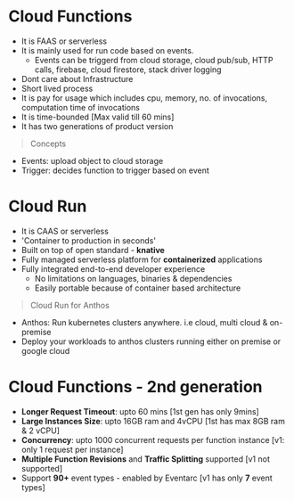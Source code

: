 # Cloud Functions

- It is FAAS or serverless 
- It is mainly used for run code based on events.
  - Events can be triggerd from cloud storage, cloud pub/sub, HTTP calls, firebase, cloud firestore, stack driver   logging
- Dont care about Infrastructure
- Short lived process
- It is pay for usage which includes cpu, memory, no. of invocations,   computation time of invocations
- It is time-bounded [Max valid till 60 mins] 
- It has two generations of product version
  
> Concepts
- Events: upload object to cloud storage
- Trigger: decides function to trigger based on event
  
# Cloud Run
- It is CAAS or serverless 
- 'Container to production in seconds'
- Built on top of open standard - **knative**
- Fully managed serverless platform for **containerized** applications 
- Fully integrated end-to-end developer experience
  - No limitations on languages, binaries & dependencies
  - Easily portable because of container based architecture

> Cloud Run for Anthos
- Anthos: Run kubernetes clusters anywhere. i.e cloud, multi cloud & on-premise
- Deploy your workloads to anthos clusters running either on premise or google cloud

# Cloud Functions - 2nd generation
- **Longer Request Timeout**: upto 60 mins [1st gen has only 9mins]
- **Large Instances Size**: upto 16GB ram and 4vCPU [1st has max 8GB ram & 2 vCPU]
- **Concurrency**: upto 1000 concurrent requests per function instance [v1: only 1 request per instance]
- **Multiple Function Revisions** and **Traffic Splitting** supported [v1 not supported]
- Support **90+** event types - enabled by Eventarc [v1 has only **7** event types]
